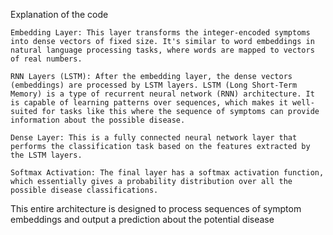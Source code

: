 
Explanation of the code

    Embedding Layer: This layer transforms the integer-encoded symptoms into dense vectors of fixed size. It's similar to word embeddings in natural language processing tasks, where words are mapped to vectors of real numbers.

    RNN Layers (LSTM): After the embedding layer, the dense vectors (embeddings) are processed by LSTM layers. LSTM (Long Short-Term Memory) is a type of recurrent neural network (RNN) architecture. It is capable of learning patterns over sequences, which makes it well-suited for tasks like this where the sequence of symptoms can provide information about the possible disease.

    Dense Layer: This is a fully connected neural network layer that performs the classification task based on the features extracted by the LSTM layers.

    Softmax Activation: The final layer has a softmax activation function, which essentially gives a probability distribution over all the possible disease classifications.



This entire architecture is designed to process sequences of symptom embeddings and output a prediction about the potential disease